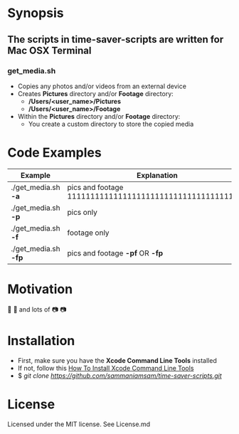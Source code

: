 # Synopsis

## The scripts in time-saver-scripts are written for Mac OSX Terminal

### get_media.sh

- Copies any photos and/or videos from an external device
- Creates **Pictures** directory and/or **Footage** directory:
  - **/Users/<user_name>/Pictures**
  - **/Users/<user_name>/Footage**
- Within the **Pictures** directory and/or **Footage** directory:
  - You create a custom directory to store the copied media

# Code Examples
Example | Explanation
----------------- | -----------------
./get_media.sh **-a** | pics and footage 111111111111111111111111111111111111111
./get_media.sh **-p** | pics only
./get_media.sh **-f** | footage only
./get_media.sh **-fp** | pics and footage **-pf** OR **-fp**

# Motivation
:movie_camera: :movie_camera: and lots of :camera: :camera:

# Installation
- First, make sure you have the **Xcode Command Line Tools** installed
- If not, follow this [How To Install Xcode Command Line Tools ](http://osxdaily.com/2014/02/12/install-command-line-tools-mac-os-x/)
- $ _git clone https://github.com/sammaniamsam/time-saver-scripts.git_

# License
Licensed under the MIT license. See License.md

